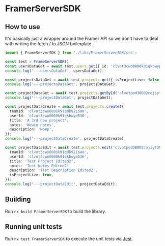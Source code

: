 # FramerServerSDK

## How to use

It's basically just a wrapper around the Framer API so we don't have to deal with writing the fetch / to JSON boilerplate.

```ts
import { FrameServerSDK } from './libs/FramerServerSDK/src';

const test = FrameServerSDK();
const usersDataGet = await test.users.get({ id: 'clvot3cwo0000k91qkbwyp536' });
console.log('---usersDataGet', usersDataGet);

const projectsDataGet = await test.projects.get({ isProjectLive: false });
console.log('---projectsDataGet', projectsDataGet);

const projectDataGet = await test.projects.getById('clvotpod30002cojiyt3955dt');
console.log('---projectDataGet', projectDataGet);

const projectDataCreate = await test.projects.create({
  teamId: 'clvot3cwy0001k91qdk921sao',
  userId: 'clvot3cwo0000k91qkbwyp536',
  title: 'A 3rd new project',
  notes: 'Wowie notes',
  description: 'Noep',
});
console.log('---projectDataCreate', projectDataCreate);

const projectDataEdit = await test.projects.edit('clvotpod30002cojiyt3955dt', {
  teamId: 'clvot3cwy0001k91qdk921sao',
  userId: 'clvot3cwo0000k91qkbwyp536',
  title: 'Test Project Edited2',
  notes: 'Test Notes Edited2',
  description: 'Test Description Edited2',
  isProjectLive: true,
});
console.log('---projectDataEdit', projectDataEdit);
```

## Building

Run `nx build FramerServerSDK` to build the library.

## Running unit tests

Run `nx test FramerServerSDK` to execute the unit tests via [Jest](https://jestjs.io).

